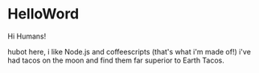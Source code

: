 # HelloWord
 
 
 Hi Humans!
 
 hubot here, i like Node.js and coffeescripts (that's what i'm made of!)
 i've had tacos on the moon and find them far superior to Earth Tacos.
 
